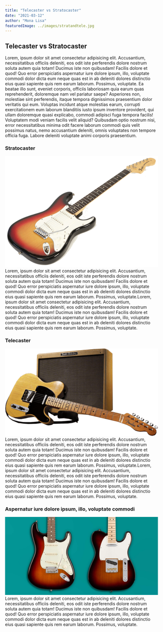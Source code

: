 ```yaml
---
title: "Telecaster vs Stratocaster"
date: "2021-03-12"
author: "Mona Lisa"
featuredImage: ../images/stratandtele.jpg
---
```


## Telecaster vs Stratocaster
Lorem, ipsum dolor sit amet consectetur adipisicing elit. Accusantium, necessitatibus officiis deleniti, eos odit iste perferendis dolore nostrum soluta autem quia totam! Ducimus iste non quibusdam! Facilis dolore et quod!
Quo error perspiciatis aspernatur iure dolore ipsum, illo, voluptate commodi dolor dicta eum neque quas est in ab deleniti dolores distinctio eius quasi sapiente quis rem earum laborum. Possimus, voluptate.
Ea beatae illo sunt, eveniet corporis, officiis laboriosam quia earum quas reprehenderit, doloremque nam vel pariatur saepe? Asperiores non, molestiae sint perferendis, itaque tempora dignissimos praesentium dolor veritatis qui eum.
Voluptas incidunt atque molestias earum, corrupti exercitationem eum laborum blanditiis iusto ipsum inventore provident, qui ullam doloremque quasi explicabo, commodi adipisci fuga tempora facilis! Voluptatem modi veniam facilis velit aliquid?
Quibusdam optio nostrum nisi, error necessitatibus minima odit facere laborum commodi quis velit possimus natus, nemo accusantium deleniti, omnis voluptates non tempore officia fuga. Labore deleniti voluptate animi corporis praesentium.

### Stratocaster
![strat](../images/strat.png)
Lorem, ipsum dolor sit amet consectetur adipisicing elit. Accusantium, necessitatibus officiis deleniti, eos odit iste perferendis dolore nostrum soluta autem quia totam! Ducimus iste non quibusdam! Facilis dolore et quod!
Quo error perspiciatis aspernatur iure dolore ipsum, illo, voluptate commodi dolor dicta eum neque quas est in ab deleniti dolores distinctio eius quasi sapiente quis rem earum laborum. Possimus, voluptate.Lorem, ipsum dolor sit amet consectetur adipisicing elit. Accusantium, necessitatibus officiis deleniti, eos odit iste perferendis dolore nostrum soluta autem quia totam! Ducimus iste non quibusdam! Facilis dolore et quod!
Quo error perspiciatis aspernatur iure dolore ipsum, illo, voluptate commodi dolor dicta eum neque quas est in ab deleniti dolores distinctio eius quasi sapiente quis rem earum laborum. Possimus, voluptate.

### Telecaster
![tele](../images/tele.png)
Lorem, ipsum dolor sit amet consectetur adipisicing elit. Accusantium, necessitatibus officiis deleniti, eos odit iste perferendis dolore nostrum soluta autem quia totam! Ducimus iste non quibusdam! Facilis dolore et quod!
Quo error perspiciatis aspernatur iure dolore ipsum, illo, voluptate commodi dolor dicta eum neque quas est in ab deleniti dolores distinctio eius quasi sapiente quis rem earum laborum. Possimus, voluptate.Lorem, ipsum dolor sit amet consectetur adipisicing elit. Accusantium, necessitatibus officiis deleniti, eos odit iste perferendis dolore nostrum soluta autem quia totam! Ducimus iste non quibusdam! Facilis dolore et quod!
Quo error perspiciatis aspernatur iure dolore ipsum, illo, voluptate commodi dolor dicta eum neque quas est in ab deleniti dolores distinctio eius quasi sapiente quis rem earum laborum. Possimus, voluptate.

### Aspernatur iure dolore ipsum, illo, voluptate commodi
![telestrat](../images/telestrat.jpg)
Lorem, ipsum dolor sit amet consectetur adipisicing elit. Accusantium, necessitatibus officiis deleniti, eos odit iste perferendis dolore nostrum soluta autem quia totam! Ducimus iste non quibusdam! Facilis dolore et quod!
Quo error perspiciatis aspernatur iure dolore ipsum, illo, voluptate commodi dolor dicta eum neque quas est in ab deleniti dolores distinctio eius quasi sapiente quis rem earum laborum. Possimus, voluptate.
